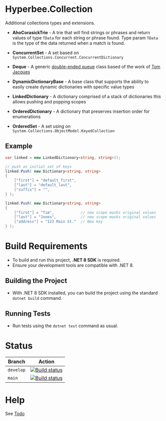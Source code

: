 ﻿# Hyperbee.Collection

Additional collections types and extensions.

* **AhoCorasickTrie** - A trie that will find strings or phrases and return values of type `TData` for each string or phrase found.  Type param `TData` is the type of the data returned when a match is found.

* **ConcurrentSet** - A set based on `System.Collections.Concurrent.ConcurrentDictionary`

* **Deque** - A generic [double-ended queue](https://en.wikipedia.org/wiki/Double-ended_queue) class based of the work of [Tom Jacques](https://github.com/tejacques/Deque)

* **DynamicDictionaryBase** - A base class that supports the ability to easily create dynamic dictionaries with specific value types

* **LinkedDictionary** - A dictionary comprised of a stack of dictionaries this allows pushing and popping scopes

* **OrderedDictionary** - A dictionary that preserves insertion order for enumerations

* **OrderedSet** - A set using on `System.Collections.ObjectModel.KeyedCollection`

## Example
```csharp
var linked = new LinkedDictionary<string, string>();

// push an initial set of keys
linked.Push( new Dictionary<string, string>
{
    ["first"] = "default_first",
    ["last"] = "default_last",
    ["suffix"] = "",
} );

linked.Push( new Dictionary<string, string>
{
    ["first"] = "Tim",            // new scope masks original values
    ["last"] = "Jones",           // new scope masks original values
    ["address"] = "123 Main St."  // New key
} );
```


# Build Requirements

* To build and run this project, **.NET 8 SDK** is required.
* Ensure your development tools are compatible with .NET 8.

## Building the Project

* With .NET 8 SDK installed, you can build the project using the standard `dotnet build` command.

## Running Tests

* Run tests using the `dotnet test` command as usual.


# Status

| Branch     | Action                                                                                                                                                                                                                      |
|------------|-----------------------------------------------------------------------------------------------------------------------------------------------------------------------------------------------------------------------------|
| `develop`  | [![Build status](https://github.com/Stillpoint-Software/hyperbee.collection/actions/workflows/publish.yml/badge.svg?branch=develop)](https://github.com/Stillpoint-Software/hyperbee.collection/actions/workflows/publish.yml)  |
| `main`     | [![Build status](https://github.com/Stillpoint-Software/hyperbee.collection/actions/workflows/publish.yml/badge.svg)](https://github.com/Stillpoint-Software/hyperbee.collection/actions/workflows/publish.yml)                 |


# Help

See [Todo](https://github.com/Stillpoint-Software/hyperbee.collection/blob/main/docs/todo.md)
